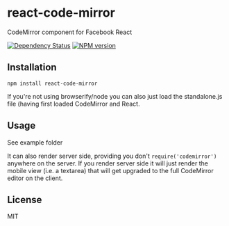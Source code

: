 # react-code-mirror

CodeMirror component for Facebook React

[![Dependency Status](https://img.shields.io/gemnasium/ForbesLindesay/react-code-mirror.svg)](https://gemnasium.com/ForbesLindesay/react-code-mirror)
[![NPM version](https://img.shields.io/npm/v/react-code-mirror.svg)](https://www.npmjs.org/package/react-code-mirror)

## Installation

    npm install react-code-mirror

If you're not using browserify/node you can also just load the standalone.js file (having first loaded CodeMirror and React.

## Usage

See example folder

It can also render server side, providing you don't `require('codemirror')` anywhere on the server.  If you render server side it will just render the mobile view (i.e. a textarea) that will get upgraded to the full CodeMirror editor on the client.

## License

  MIT

